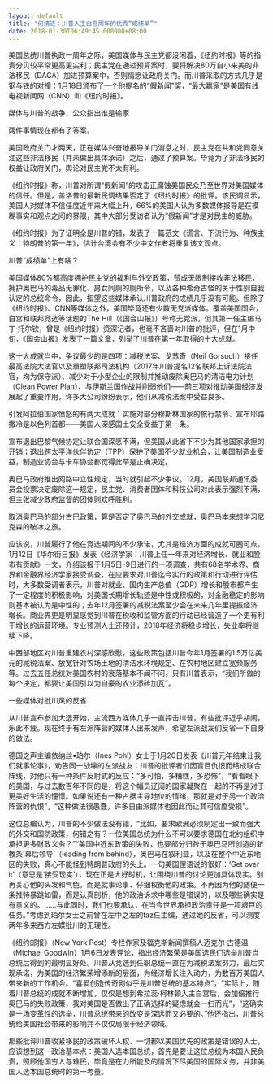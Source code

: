 ```yaml
---
layout: default
title: "何清涟：川普入主白宫周年的优秀“成绩单”"
date: 2018-01-30T06:49:45.000000+08:00
---
```


美国总统川普执政一周年之际，美国媒体与民主党都没闲着，《纽约时报》等的指责分贝较平常更高更尖利；民主党在通过预算案时，要将解决80万自小来美的非法移民（DACA）加进预算案中，否则情愿让政府关门。而川普采取的方式几乎是钢与铁的对撞：1月18日颁布了一个他提名的“假新闻”奖，“最大赢家”是美国有线电视新闻网（CNN）和《纽约时报》。

媒体与川普的战争，公众指出谁是输家

两件事情现在都有了答案。

美国政府关门才两天，正在媒体兴奋地报导关门消息之时，民主党在共和党同意关注这些非法移民（并未做出具体承诺）之后，通过了预算案。毕竟为了非法移民的权益让政府关门，舆论对民主党不太有利。

《纽约时报》称，川普对所谓“假新闻”的攻击正腐蚀美国民众乃至世界对美国媒体的信任。但是，盖洛普的最新民调结果否定了《纽约时报》的批评。该民调显示，美国人对媒体不信任度近年来大幅上升，66%的美国人认为多数媒体报导是在模糊事实和观点之间的界限，其中大部分受访者认为“假新闻”才是对民主的威胁。

《纽约时报》为了证明全是川普的错，发表了一篇范文《谎言、下流行为、种族主义：特朗普的第一年》，估计台湾会有不少中文作者将重复该文观点。

川普“成绩单”上有啥？

美国媒体80%都高度拥护民主党的福利与外交政策，赞成无限制接收非法移民，拥护奥巴马的毒品无罪化、男女同厕的厕所令，以及各种希奇古怪的关于性别自我认定的总统命令，因此，指望这些媒体承认川普政府的成绩几乎没有可能。但除了《纽约时报》、CNN等媒体之外，美国毕竟还有少数无党派媒体。覆盖美国国会，白宫和联邦竞选等话题的The Hill（《国会山报》）号称无党派，但其第一任主编马丁·托尔钦，曾是《纽约时报》资深记者，也毫不吝啬对川普的批评，但在1月中旬，《国会山报》发表了一篇文章，列举了川普在第一年取得的十大成就。

这十大成就当中，争议最少的是四项：减税法案、戈苏奇（Neil Gorsuch）接任最高法院大法官以及重塑联邦司法机构（2017年川普提名12名联邦上诉法院法官，均为保守派）、减少对于小型企业的限制并推动废除奥巴马的清洁电力计划（Clean Power Plan）、与伊斯兰国作战并削弱他们——前三项对推动美国经济发展起了重要作用，许多大公司纷纷表示，他们从减税法案中受益良多。

引发阿拉伯国家愤怒的有两大成就：实施对部分穆斯林国家的旅行禁令、宣布耶路撒冷是以色列首都——美国人深感国土安全受益于第一条。

宣布退出巴黎气候协定让联合国深感不满，但美国从此省下不少为其他国家承担的开销；退出跨太平洋伙伴协定（TPP）保护了美国不少就业机会，让美国制造业受益，制造业协会与卡车协会都觉得此举是正确决定。

奥巴马政府推出网路中立性规定，当时就引起不少争议。12月，美国联邦通讯委员会投票决定废除这一规定，民主党、消费者团体和科技公司对此表示强烈不满，但主张减少政府监督的团体则欢呼胜利。

取消奥巴马的部分古巴政策，算是否定了奥巴马的外交成就，奥巴马本来想学习尼克森的破冰之旅。

应该说，川普履行了他在竞选期间的不少承诺，尤其是经济方面的成就可圈可点。1月12日《华尔街日报》发表《经济学家：川普上任一年来对经济增长、就业和股市有贡献》一文，介绍该报于1月5日-9日进行的一项调查，共有68名学术界、商界和金融界经济学家接受调查，在应要求对川普迄今实行的政策和行动进行评估时，大多数受调者表示，川普对就业、国内生产总值（GDP）增长和股市都产生了一定程度的积极影响，对美国长期增长轨迹是中性或积极的，对金融稳定的影响则基本被认为是中性的；去年12月签署的减税法案至少会在未来几年里提振经济增长。商业界更是明显感觉到川普在税收和监管方面的行动已经营造了一个更有利于增长的运营环境。专业预测人士还预计，2018年经济将稳步增长，失业率将继续下降。

中西部地区对川普重建农村深感欣慰，这些政策包括川普今年1月签署的1.5万亿美元的减税法案、放宽针对农场土地的清洁水环境规定、在农村地区建立宽频服务等。过去五任总统对美国农村的衰落基本不闻不问，只有川普表示，“我们所做的每个决定，都要让美国引以为自豪的农业添砖加瓦”。

一些媒体对批川风的反省

从川普宣布参加大选开始，主流西方媒体几乎一直抨击川普，有些批评近乎胡闹，乐此不疲。现在终于有左派阵营的媒体人出来发声，希望左派战友们反省一下自身的做法。

德国之声主编依纳丝•珀尔（Ines Pohl）女士于1月20日发表《川普元年结束让我们就事论事》，劝告同一战壕的左派战友：川普的批评者们因盲目仇恨而结成联合阵线，对他只有一种条件反射式的反应：“多可怕，多糟糕，多恐怖”，“看看眼下的美国，与过去数百年不同的是，将这个幅员辽阔的国家凝聚在一起的不再是对于更美好生活的憧憬。如果说还有一种占据主导地位的情绪，那就是对于另一个政治阵营的仇恨”，“这种做法很愚蠢，许多自由派媒体也因此而让其可信度受损”。

这位总编认为，川普的不少做法没有错，“比如，要求欧洲必须制定出一致而强大的外交和国防政策，何错之有？一位美国总统为什么不可以要求德国在北约组织中承担更多财政义务？”“美国中近东政策的失败，也要部分归咎于奥巴马所创造的新教条‘幕后领导’（leading from behind），奥巴马在叙利亚，以及在整个中近东地区的失败，真心不能怪到特朗普政府的头上。一句美国俚语说的很好：‘Get over it’（意思是‘接受现实’），现在正是大好时机，让围绕川普的讨论更加具体现实。别再关心他的头发和气色，而是就事论事、仔细权衡他的政策。不再因为他的随便一条推特暴跳如雷，而是认真剖析，他的政治诉求中哪些是错误的，以及哪些确实是有意义的。……与此同时，我们也要承认，在当今世界承担政治责任是一项艰巨的任务。”考虑到珀尔女士之前曾在左中之左的taz任主编，通过她的反省，可以测度两年多来西方左媒批川的无理性。

《纽约邮报》（New York Post）专栏作家及福克斯新闻撰稿人迈克尔·古德温（Michael Goodwin）1月6日发表评论，指出经济繁荣是美国选民们选举川普当总统后得到的最明显好处。川普从竞选到任职总统一直在为减税法案努力，最后实现承诺，为美国的经济繁荣增添新的层面，为经济增长注入动力，为数百万美国人带来新的工作机会。“喜爱创造传奇剧似乎是川普总统的基本特点”，“实际上，随着川普总统的成就不断增加，仅仅是想到希拉蕊·柯林顿入主白宫后，会加倍推行奥巴马的失败政策，我对美国是否做出了正确选择的疑虑就会一扫而光”，“这确实是一场变革性的选举，川普总统带来的改变是深远而又必要的。”他还指出，川普总统给美国社会带来的影响并不仅仅局限于经济领域。

那些批评川普收紧移民的政策破坏人权、一切都以美国优先的政策是错误的人士，应该想到这一政治基本点：美国人选本国总统，首先是要让这位总统为本国人民负责，照顾他国穷人与难民，毕竟是在力所能及的情况下尽美国的国际义务，并非美国人选本国总统时的第一考量。

